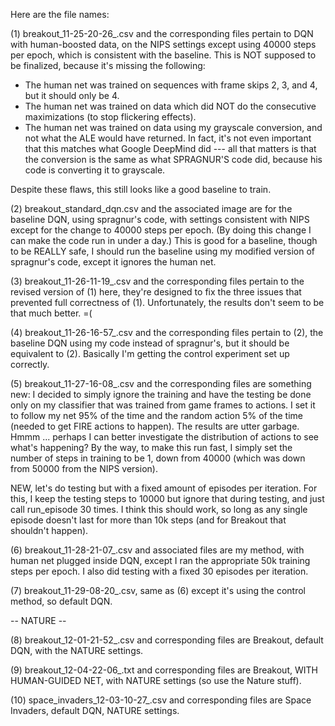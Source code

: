 Here are the file names:

(1) breakout_11-25-20-26_.csv and the corresponding files pertain to DQN with
human-boosted data, on the NIPS settings except using 40000 steps per epoch,
which is consistent with the baseline. This is NOT supposed to be finalized,
because it's missing the following:

- The human net was trained on sequences with frame skips 2, 3, and 4, but it
  should only be 4.
- The human net was trained on data which did NOT do the consecutive
  maximizations (to stop flickering effects).
- The human net was trained on data using my grayscale conversion, and not what
  the ALE would have returned. In fact, it's not even important that this
  matches what Google DeepMind did --- all that matters is that the conversion
  is the same as what SPRAGNUR'S code did, because his code is converting it to
  grayscale.

Despite these flaws, this still looks like a good baseline to train.


(2) breakout_standard_dqn.csv and the associated image are for the baseline DQN,
using spragnur's code, with settings consistent with NIPS except for the change
to 40000 steps per epoch.  (By doing this change I can make the code run in
under a day.) This is good for a baseline, though to be REALLY safe, I should
run the baseline using my modified version of spragnur's code, except it ignores
the human net.


(3) breakout_11-26-11-19_.csv and the corresponding files pertain to the revised
version of (1) here, they're designed to fix the three issues that prevented
full correctness of (1). Unfortunately, the results don't seem to be that much
better. =(


(4) breakout_11-26-16-57_.csv and the corresponding files pertain to (2), the
baseline DQN using my code instead of spragnur's, but it should be equivalent
to (2). Basically I'm getting the control experiment set up correctly.


(5) breakout_11-27-16-08_.csv and the corresponding files are something new: I
decided to simply ignore the training and have the testing be done only on my
classifier that was trained from game frames to actions. I set it to follow my
net 95% of the time and the random action 5% of the time (needed to get FIRE
actions to happen). The results are utter garbage. Hmmm ... perhaps I can better
investigate the distribution of actions to see what's happening? By the way, to
make this run fast, I simply set the number of steps in training to be 1, down
from 40000 (which was down from 50000 from the NIPS version).

NEW, let's do testing but with a fixed amount of episodes per iteration. For
this, I keep the testing steps to 10000 but ignore that during testing, and just
call run_episode 30 times. I think this should work, so long as any single
episode doesn't last for more than 10k steps (and for Breakout that shouldn't
happen).

(6) breakout_11-28-21-07_.csv and associated files are my method, with human net
plugged inside DQN, except I ran the appropriate 50k training steps per epoch. I
also did testing with a fixed 30 episodes per iteration.

(7) breakout_11-29-08-20_.csv, same as (6) except it's using the control method,
so default DQN.

-- NATURE --

(8) breakout_12-01-21-52_.csv and corresponding files are Breakout, default DQN, with
the NATURE settings.

(9) breakout_12-04-22-06_.txt and corresponding files are Breakout, WITH HUMAN-GUIDED
NET, with NATURE settings (so use the Nature stuff).

(10) space_invaders_12-03-10-27_.csv and corresponding files are Space Invaders,
default DQN, NATURE settings.
